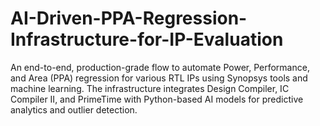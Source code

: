 # AI-Driven-PPA-Regression-Infrastructure-for-IP-Evaluation
An end-to-end, production-grade flow to automate Power, Performance, and Area (PPA) regression for various RTL IPs using Synopsys tools and machine learning. The infrastructure integrates Design Compiler, IC Compiler II, and PrimeTime with Python-based AI models for predictive analytics and outlier detection.
